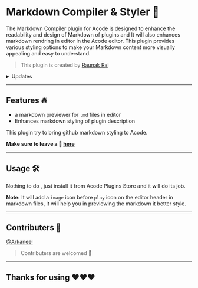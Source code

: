 # Markdown Compiler & Styler 💜

The Markdown Compiler plugin for Acode is designed to enhance the readability and design of Markdown of plugins and It will also enhances markdown rendring in editor in the Acode editor. This plugin provides various styling options to make your Markdown content more visually appealing and easy to understand. 

> This plugin is created by [Raunak Raj](https://github.com/bajrangCoder)

<details>
    <summary>Updates</summary>
    <br>
    <details>
        <summary>
            <code><strong>v1.0.3</strong></code>
        </summary>
        <ul>
            <li>Improverd performance</li>
        </ul>
    </details>
    <details>
        <summary>
            <code><strong>v1.0.2</strong></code>
        </summary>
        <ul>
            <li>Fixed <code>ul</code> bug</li>
            <li>Merged pull request: <a href="https://github.com/bajrangCoder/acode-plugin-markdown-styler/pull/1">#1</a></li>
        </ul>
    </details>
    <details>
        <summary>
            <code><strong>v1.0.1</strong></code>
        </summary>
        <ul>
            <li>Added markdown previewer for <code>.md</code> files</li>
        </ul>
    </details>
</details>

---------

Features 🔥
----------
- a markdown previewer for `.md` files in editor
- Enhances markdown styling of plugin description 

This plugin try to bring github markdown styling to Acode.

**Make sure to leave a 🌟 [here](https://github.com/bajrangCoder/MarkdownCompiler)**

-------

Usage 🛠️
--------

Nothing to do , just install it from Acode Plugins Store and it will do its job.

**Note:** It will add a `image` icon before `play` icon on the editor header in markdown files, It will help you in previewing the markdown it better style.

--------------------

Contributers 🤝
------------
[@Arkaneel](https://github.com/Arkaneel)


> Contributers are welcomed 🤝

-------------------

## Thanks for using ❤️❤️❤️